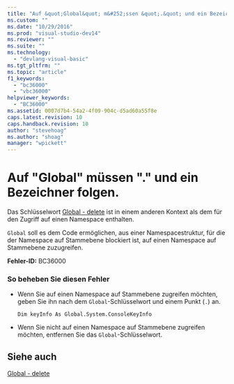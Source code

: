 ```yaml
---
title: "Auf &quot;Global&quot; m&#252;ssen &quot;.&quot; und ein Bezeichner folgen. | Microsoft Docs"
ms.custom: ""
ms.date: "10/29/2016"
ms.prod: "visual-studio-dev14"
ms.reviewer: ""
ms.suite: ""
ms.technology: 
  - "devlang-visual-basic"
ms.tgt_pltfrm: ""
ms.topic: "article"
f1_keywords: 
  - "bc36000"
  - "vbc36000"
helpviewer_keywords: 
  - "BC36000"
ms.assetid: 0007d7b4-54a2-4f09-904c-d5ad60a55f8e
caps.latest.revision: 10
caps.handback.revision: 10
author: "stevehoag"
ms.author: "shoag"
manager: "wpickett"
---
```

# Auf &quot;Global&quot; m&#252;ssen &quot;.&quot; und ein Bezeichner folgen.
Das Schlüsselwort [Global \- delete](http://msdn.microsoft.com/de-de/18c8ba14-40f6-4978-8096-6a5852324635) ist in einem anderen Kontext als dem für den Zugriff auf einen Namespace enthalten.  
  
 `Global` soll es dem Code ermöglichen, aus einer Namespacestruktur, für die der Namespace auf Stammebene blockiert ist, auf einen Namespace auf Stammebene zuzugreifen.  
  
 **Fehler\-ID:** BC36000  
  
### So beheben Sie diesen Fehler  
  
-   Wenn Sie auf einen Namespace auf Stammebene zugreifen möchten, geben Sie ihn nach dem `Global`\-Schlüsselwort und einem Punkt \(`.`\) an.  
  
    ```  
    Dim keyInfo As Global.System.ConsoleKeyInfo  
    ```  
  
-   Wenn Sie nicht auf einen Namespace auf Stammebene zugreifen möchten, entfernen Sie das `Global`\-Schlüsselwort.  
  
## Siehe auch  
 [Global \- delete](http://msdn.microsoft.com/de-de/18c8ba14-40f6-4978-8096-6a5852324635)